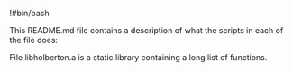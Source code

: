 !#bin/bash

This README.md file contains a description of what the scripts in each of the file does:

File libholberton.a is a static library containing a long list of functions.

